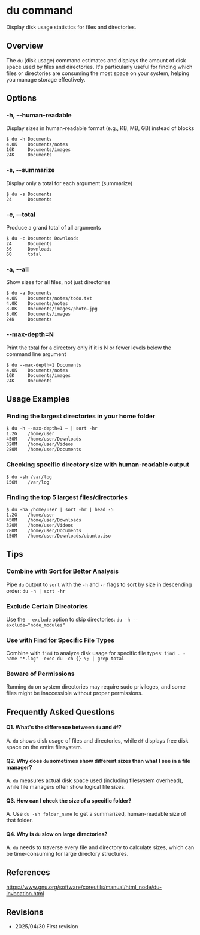 # du command

Display disk usage statistics for files and directories.

## Overview

The `du` (disk usage) command estimates and displays the amount of disk space used by files and directories. It's particularly useful for finding which files or directories are consuming the most space on your system, helping you manage storage effectively.

## Options

### **-h, --human-readable**

Display sizes in human-readable format (e.g., KB, MB, GB) instead of blocks

```console
$ du -h Documents
4.0K    Documents/notes
16K     Documents/images
24K     Documents
```

### **-s, --summarize**

Display only a total for each argument (summarize)

```console
$ du -s Documents
24      Documents
```

### **-c, --total**

Produce a grand total of all arguments

```console
$ du -c Documents Downloads
24      Documents
36      Downloads
60      total
```

### **-a, --all**

Show sizes for all files, not just directories

```console
$ du -a Documents
4.0K    Documents/notes/todo.txt
4.0K    Documents/notes
8.0K    Documents/images/photo.jpg
8.0K    Documents/images
24K     Documents
```

### **--max-depth=N**

Print the total for a directory only if it is N or fewer levels below the command line argument

```console
$ du --max-depth=1 Documents
4.0K    Documents/notes
16K     Documents/images
24K     Documents
```

## Usage Examples

### Finding the largest directories in your home folder

```console
$ du -h --max-depth=1 ~ | sort -hr
1.2G    /home/user
450M    /home/user/Downloads
320M    /home/user/Videos
280M    /home/user/Documents
```

### Checking specific directory size with human-readable output

```console
$ du -sh /var/log
156M    /var/log
```

### Finding the top 5 largest files/directories

```console
$ du -ha /home/user | sort -hr | head -5
1.2G    /home/user
450M    /home/user/Downloads
320M    /home/user/Videos
280M    /home/user/Documents
150M    /home/user/Downloads/ubuntu.iso
```

## Tips

### Combine with Sort for Better Analysis

Pipe `du` output to `sort` with the `-h` and `-r` flags to sort by size in descending order: `du -h | sort -hr`

### Exclude Certain Directories

Use the `--exclude` option to skip directories: `du -h --exclude="node_modules"`

### Use with Find for Specific File Types

Combine with `find` to analyze disk usage for specific file types: `find . -name "*.log" -exec du -ch {} \; | grep total`

### Beware of Permissions

Running `du` on system directories may require sudo privileges, and some files might be inaccessible without proper permissions.

## Frequently Asked Questions

#### Q1. What's the difference between `du` and `df`?
A. `du` shows disk usage of files and directories, while `df` displays free disk space on the entire filesystem.

#### Q2. Why does `du` sometimes show different sizes than what I see in a file manager?
A. `du` measures actual disk space used (including filesystem overhead), while file managers often show logical file sizes.

#### Q3. How can I check the size of a specific folder?
A. Use `du -sh folder_name` to get a summarized, human-readable size of that folder.

#### Q4. Why is `du` slow on large directories?
A. `du` needs to traverse every file and directory to calculate sizes, which can be time-consuming for large directory structures.

## References

https://www.gnu.org/software/coreutils/manual/html_node/du-invocation.html

## Revisions

- 2025/04/30 First revision